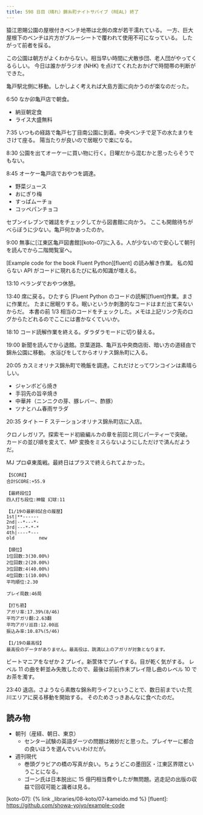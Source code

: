 ```yaml
---
title: 598 日目（晴れ）錦糸町ナイトサバイブ (REAL) 終了
---
```


猿江恩賜公園の屋根付きベンチ地帯は北側の席が若干濡れている。
一方、巨大屋根下のベンチは片方がブルーシートで覆われて使用不可になっている。
したがって前者を採る。

この公園は朝方がよくわからない。相当早い時間に犬散歩団、老人団がやってくるらしい。
今日は誰かがラジオ (NHK) を点けてくれたおかげで時間帯の判断ができた。

亀戸駅北側に移動。しかしよく考えれば大島方面に向かうのが楽なのだった。

6:50 なか卯亀戸店で朝食。

* 納豆朝定食
* ライス大盛無料

7:35 いつもの経路で亀戸七丁目南公園に到着。中央ベンチで足下の水たまりをさけて座る。
陽当たりが良いので居眠りで楽になる。

8:30 公園を出てオーケーに買い物に行く。日曜だから混むかと思ったらそうでもない。

8:45 オーケー亀戸店でおやつを調達。

* 野菜ジュース
* おにぎり梅
* すっぱムーチョ
* コッペパンチョコ

セブンイレブンで雑誌をチェックしてから図書館に向かう。
ここも開館待ちがべらぼうに少ない。亀戸何かあったのか。

9:00 無事に[江東区亀戸図書館][koto-07]に入る。人が少ないので安心して朝刊を読んでから二階閲覧室へ。

[Example code for the book Fluent Python][fluent] の読み解き作業。
私の知らない API がコードに現れるたびに私の知識が増える。

13:10 ベランダでおやつ休憩。

13:40 席に戻る。ひたすら [Fluent Python のコードの読解][fluent]作業。まさに作業だ。
たまに居眠りする。眠いというか刺激的なコードはまだ出て来ないからだ。
本書の前 1/3 相当のコードをチェックした。メモは上記リンク先のログからたどれるのでここには書かなくていいか。

18:10 コード読解作業を終える。ダラダラモードに切り替える。

19:00 新聞を読んでから退館。京葉道路、亀戸五中央商店街、暗い方の道経由で錦糸公園に移動。
水浴びをしてからオリナス錦糸町に入る。

20:05 カスミオリナス錦糸町で晩飯を調達。これだけとってワンコインは素晴らしい。

* ジャンボどら焼き
* 手羽先の旨辛焼き
* 中華丼（ニンニクの芽、豚レバー、酢豚）
* ツナとハム春雨サラダ

20:35 タイトー F ステーションオリナス錦糸町店に入店。

クロノレガリア。探索モード初級編ルカの章を前回と同じパーティーで突破。
カードの並び順を変えて、MP 変換をミスらないようにしただけで済んだようだ。

MJ プロ卓東風戦。最終日はプラスで終えられてよかった。

```text
【SCORE】
合計SCORE:+55.9

【最終段位】
四人打ち段位:神龍 幻球:11

【1/19の最新8試合の履歴】
1st|**------
2nd|--*---*-
3rd|---*-*-*
4th|----*---
old         new

【順位】
1位回数:3(30.00%)
2位回数:2(20.00%)
3位回数:4(40.00%)
4位回数:1(10.00%)
平均順位:2.30

プレイ局数:46局

【打ち筋】
アガリ率:17.39%(8/46)
平均アガリ翻:2.63翻
平均アガリ巡目:12.00巡
振込み率:10.87%(5/46)

【1/19の最高役】
最高役のデータがありません。最高役は、跳満以上のアガリが対象となります。
```

ビートマニアをなぜか 2 プレイ。新筐体でプレイする。目が乾く気がする。
レベル 11 の曲を軒並み失敗したので、最後は前前作未プレイ隠し曲のレベル 10 でお茶を濁す。

23:40 退店。さようなら素敵な錦糸町ライフということで、数日前までいた荒川エリアに戻る移動を開始する。
そのためさっきあんなに食べたのだ。

## 読み物

* 朝刊（産経、朝日、東京）
  * センター試験の英語ダーツの問題は微妙だと思った。プレイヤーに都合の良いほうを選んでいいわけだが。
* 週刊現代
  * 巻頭グラビアの橋の写真が良い。ちょうどこの墨田区・江東区界隈ということになる。
  * ゴーン氏は日本脱出に 15 億円相当費やしたが無問題。逃走記の出版の収益で回収可能と識者は見る。

[koto-07]: {% link _libraries/08-koto/07-kameido.md %}
[fluent]: <https://github.com/showa-yojyo/example-code>
